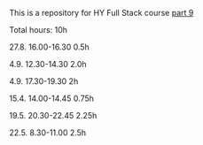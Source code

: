 This is a repository for HY Full Stack course [part 9](https://fullstackopen.com/en/part9)

Total hours: 10h


27.8. 16.00-16.30 0.5h

4.9. 12.30-14.30 2.0h

4.9. 17.30-19.30 2h 

15.4. 14.00-14.45 0.75h

19.5. 20.30-22.45 2.25h

22.5. 8.30-11.00 2.5h